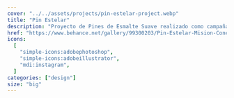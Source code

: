 ```yaml
---
cover: "../../assets/projects/pin-estelar-project.webp"
title: "Pin Estelar"
description: "Proyecto de Pines de Esmalte Suave realizado como campaña de Crowdfunding en la plataforma de Kickstarter."
href: "https://www.behance.net/gallery/99300203/Pin-Estelar-Mision-Conejo-Estelar"
icons:
  [
    "simple-icons:adobephotoshop",
    "simple-icons:adobeillustrator",
    "mdi:instagram",
  ]
categories: ["design"]
size: "big"
---
```

